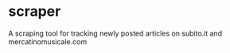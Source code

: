 # scraper
A scraping tool for tracking newly posted articles on subito.it and mercatinomusicale.com
